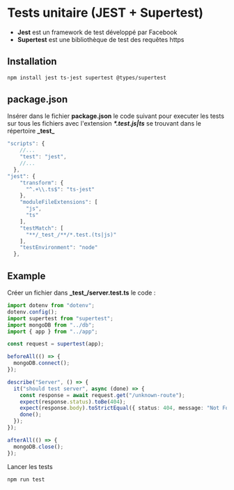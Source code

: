 # Tests unitaire (JEST + Supertest)

- **Jest** est un framework de test développé par Facebook
- **Supertest** est une bibliothèque de test des requêtes https

## Installation

```zsh
npm install jest ts-jest supertest @types/supertest
```

## package.json

Insérer dans le fichier **package.json** le code suivant pour executer les tests sur tous les fichiers avec l'extension ***\*.test.js|ts*** se trouvant dans le répertoire **\_test\_**

```ts
"scripts": {
    //...
    "test": "jest",
    //...
  },
"jest": {
    "transform": {
      "^.+\\.ts$": "ts-jest"
    },
    "moduleFileExtensions": [
      "js",
      "ts"
    ],
    "testMatch": [
      "**/_test_/**/*.test.(ts|js)"
    ],
    "testEnvironment": "node"
  },
```

## Example

Créer un fichier dans **\_test\_/server.test.ts** le code :

```ts
import dotenv from "dotenv";
dotenv.config();
import supertest from "supertest";
import mongoDB from "../db";
import { app } from "../app";

const request = supertest(app);

beforeAll(() => {
  mongoDB.connect();
});

describe("Server", () => {
  it("should test server", async (done) => {
    const response = await request.get("/unknown-route");
    expect(response.status).toBe(404);
    expect(response.body).toStrictEqual({ status: 404, message: "Not Found" });
    done();
  });
});

afterAll(() => {
  mongoDB.close();
});
```

Lancer les tests

```zsh
npm run test
```
